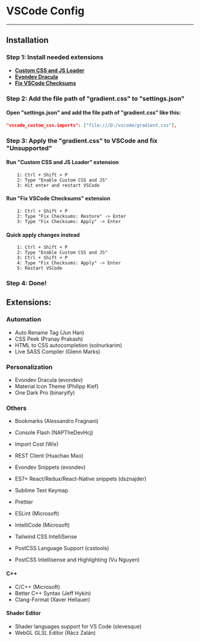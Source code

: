 # VSCode Config

---

## Installation

### Step 1: Install needed extensions

- [**Custom CSS and JS Loader**](https://marketplace.visualstudio.com/items?itemName=be5invis.vscode-custom-css)
- [**Evondev Dracula**](https://marketplace.visualstudio.com/items?itemName=evondev.dracula-high-contrast)
- [**Fix VSCode Checksums**](https://marketplace.visualstudio.com/items?itemName=lehni.vscode-fix-checksums)

### Step 2: Add the file path of "gradient.css" to "settings.json"

#### Open "settings.json" and add the file path of "gradient.css" like this:

```json
"vscode_custom_css.imports": ["file:///D:/vscode/gradient.css"],
```

### Step 3: Apply the "gradient.css" to VSCode and fix "Unsupported"

#### Run "Custom CSS and JS Loader" extension

```console
	1: Ctrl + Shift + P
	2: Type "Enable Custom CSS and JS"
	3: Hit enter and restart VSCode
```

#### Run "Fix VSCode Checksums" extension

```console
	1: Ctrl + Shift + P
	2: Type "Fix Checksums: Restore" -> Enter
	3: Type "Fix Checksums: Apply" -> Enter
```

#### Quick apply changes instead

```console
	1: Ctrl + Shift + P
	2: Type "Enable Custom CSS and JS"
	3: Ctrl + Shift + P
	4: Type "Fix Checksums: Apply" -> Enter
	5: Restart VSCode
```

### Step 4: Done!

## Extensions:

### Automation

- Auto Rename Tag (Jun Han)
- CSS Peek (Pranay Prakash)
- HTML to CSS autocompletion (solnurkarim)
- Live SASS Compiler (Glenn Marks)

### Personalization

- Evondev Dracula (evondev)
- Material Icon Theme (Philipp Kief)
- One Dark Pro (binaryify)

### Others

- Bookmarks (Alessandro Fragnani)
- Console Flash (NAPTheDevHcj)
- Import Cost (Wix)
- REST Client (Huachao Mao)

- Evondev Snippets (evondev)
- ES7+ React/Redux/React-Native snippets (dsznajder)
- Sublime Text Keymap

- Prettier
- ESLint (Microsoft)

- IntelliCode (Microsoft)
- Tailwind CSS IntelliSense
- PostCSS Language Support (csstools)
- PostCSS Intellisense and Highlighting (Vu Nguyen)

#### C++

- C/C++ (Microsoft)
- Better C++ Syntax (Jeff Hykin)
- Clang-Format (Xaver Hellauer)

#### Shader Editor

- Shader languages support for VS Code (slevesque)
- WebGL GLSL Editor (Rácz Zalán)
